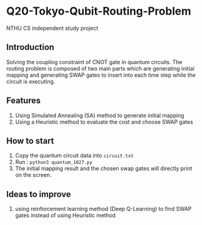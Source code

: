 # Q20-Tokyo-Qubit-Routing-Problem
NTHU CS independent study project

## Introduction
Solving the coupling constraint of CNOT gate in quantum circuits. 
The routing problem is composed of two main parts which are generating initial mapping and 
generating SWAP gates to insert into each time step while the circuit is executing.

## Features
1. Using Simulated Annealing (SA) method to generate initial mapping
2. Using a Heuristic method to evaluate the cost and choose SWAP gates

## How to start 
1. Copy the quantum circuit data into `circuit.txt`
2. Run :  `python3 quantum_1027.py`
3. The initial mapping result and the chosen swap gates will directly print on the screen. 

## Ideas to improve
1. using reinforcement learning method (Deep Q-Learning) to find SWAP gates instead
of using Heuristic method
